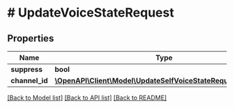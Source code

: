 # # UpdateVoiceStateRequest

## Properties

Name | Type | Description | Notes
------------ | ------------- | ------------- | -------------
**suppress** | **bool** |  | [optional]
**channel_id** | [**\OpenAPI\Client\Model\UpdateSelfVoiceStateRequestChannelId**](UpdateSelfVoiceStateRequestChannelId.md) |  | [optional]

[[Back to Model list]](../../README.md#models) [[Back to API list]](../../README.md#endpoints) [[Back to README]](../../README.md)
